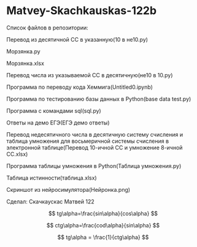 # Matvey-Skachkauskas-122b
Список файлов в репозитории:

Перевод из десятичной СС в указанную(10 в не10.py)

Морзянка.py

Морзянка.xlsx

Перевод числа из указываемой СС в десятичную(не10 в 10.py)

Программа по переводу кода Хеммига(Untitled0.ipynb)

Программа по тестированию базы данных в Python(base data test.py)

Программа с командами sql(sql.py)

Ответы на демо ЕГЭ(ЕГЭ демо ответы)

Перевод недесятичного числа в десятичную систему счисления и таблица умножения для восьмеричной системы счисления в электронной таблице(Перевод 10-ичной СС и умножение 8-ичной СС.xlsx)

Программа таблицы умножения в Python(Таблица умножения.py)

Таблица истинности(таблица.xlsx)

Скриншот из нейросимулятора(Нейронка.png)


Сделал: Скачкаускас Матвей 122

$$ tg\alpha=\frac{sin\alpha}{cos\alpha} $$

$$ ctg\alpha=\frac{cod\alpha}{sin\alpha} $$

$$ tg\alpha = \frac{1}{ctg\alpha} $$

